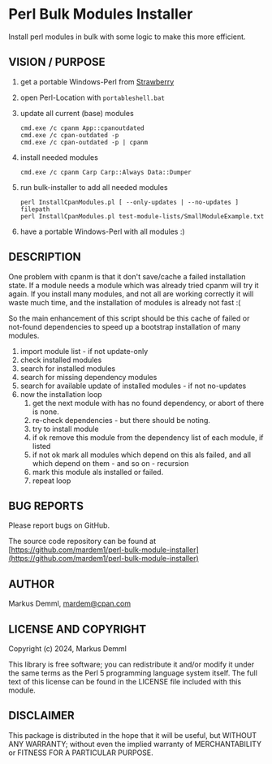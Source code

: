 # Perl Bulk Modules Installer

Install perl modules in bulk with some logic to make this more efficient.

## VISION / PURPOSE

1. get a portable Windows-Perl from [Strawberry](https://strawberryperl.com/releases.html)

2. open Perl-Location with `portableshell.bat`

3. update all current (base) modules

   ```
   cmd.exe /c cpanm App::cpanoutdated
   cmd.exe /c cpan-outdated -p
   cmd.exe /c cpan-outdated -p | cpanm
   ```

4. install needed modules

   ```
   cmd.exe /c cpanm Carp Carp::Always Data::Dumper
   ```

5. run bulk-installer to add all needed modules

   ```
   perl InstallCpanModules.pl [ --only-updates | --no-updates ] filepath
   perl InstallCpanModules.pl test-module-lists/SmallModuleExample.txt
   ```

6. have a portable Windows-Perl with all modules :)

## DESCRIPTION

One problem with cpanm is that it don't save/cache a failed installation state.
If a module needs a module which was already tried cpanm will try it again.
If you install many modules, and not all are working correctly it will waste 
much time, and the installation of modules is already not fast :(

So the main enhancement of this script should be this cache of failed
or not-found dependencies to speed up a bootstrap installation of many modules.

1. import module list - if not update-only
2. check installed modules
3. search for installed modules
4. search for missing dependency modules
5. search for available update of installed modules - if not no-updates
6. now the installation loop
    1. get the next module with has no found dependency, or abort of there is none.
    2. re-check dependencies - but there should be noting.
    3. try to install module
    4. if ok remove this module from the dependency list of each module, if listed
    5. if not ok mark all modules which depend on this als failed, and all which depend on them - and so on - recursion
    6. mark this module als installed or failed.
    7. repeat loop

## BUG REPORTS

Please report bugs on GitHub.

The source code repository can be found
at [https://github.com/mardem1/perl-bulk-module-installer](https://github.com/mardem1/perl-bulk-module-installer)

## AUTHOR

Markus Demml, mardem@cpan.com

## LICENSE AND COPYRIGHT

Copyright (c) 2024, Markus Demml

This library is free software; you can redistribute it and/or modify it
under the same terms as the Perl 5 programming language system itself.
The full text of this license can be found in the LICENSE file included
with this module.

## DISCLAIMER

This package is distributed in the hope that it will be useful, but WITHOUT
ANY WARRANTY; without even the implied warranty of MERCHANTABILITY or FITNESS
FOR A PARTICULAR PURPOSE.
